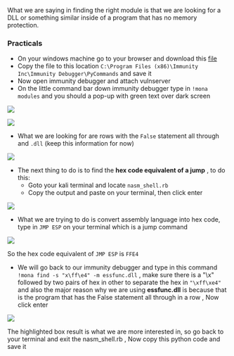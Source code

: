 What we are saying in finding the right module is that we are looking for a DLL or something similar inside of a program that has no memory protection.

### Practicals

- On your windows machine go to your browser and download this [file](https://github.com/corelan/mona/blob/master/mona.py)
- Copy the file to this location `C:\Program Files (x86)\Immunity Inc\Immunity Debugger\PyCommands` and save it
- Now open immunity debugger and attach vulnserver
- On the little command bar down immunity debugger type in `!mona modules` and you should a pop-up with green text over dark screen

![](https://i.imgur.com/9Iohr5p.png)

![](https://i.imgur.com/19zh7e6.png)

- What we are looking for are rows with the `False` statement all through and `.dll` (keep this information for now)

![](https://i.imgur.com/QR7wUnD.png)

- The next thing to do is to find the **hex code equivalent of a jump** , to do this:
	- Goto your kali terminal and locate `nasm_shell.rb`
	- Copy the output and paste on your terminal, then click enter

![](https://i.imgur.com/pzDMUSn.png)

- What we are trying to do is convert assembly language into hex code, type in `JMP ESP` on your terminal which is a jump command

![](https://i.imgur.com/gatZgbH.png)

So the hex code equivalent of `JMP ESP` is `FFE4` 

- We will go back to our immunity debugger and type in this command `!mona find -s "x\ff\e4" -m essfunc.dll` , make sure there is a "\x" followed by two pairs of hex in other to separate the hex in `"\xff\xe4"` and also the major reason why we are using **essfunc.dll** is because that is the program that has the False statement all through in a row , Now click enter

![](https://i.imgur.com/2iJD21A.png)

The highlighted box result is what we are more interested in, so go back to your terminal and exit the nasm_shell.rb  , Now copy this python code and save it

```shell

```
